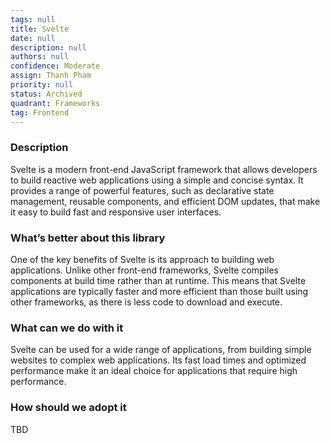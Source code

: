 ```yaml
---
tags: null
title: Svelte
date: null
description: null
authors: null
confidence: Moderate
assign: Thanh Pham
priority: null
status: Archived
quadrant: Frameworks
tag: Frontend
---
```


<!-- table_of_contents b5b27abc-1254-4e0c-b3a1-e35942966a58 -->

### Description

Svelte is a modern front-end JavaScript framework that allows developers to build reactive web applications using a simple and concise syntax. It provides a range of powerful features, such as declarative state management, reusable components, and efficient DOM updates, that make it easy to build fast and responsive user interfaces.

### What’s better about this library

One of the key benefits of Svelte is its approach to building web applications. Unlike other front-end frameworks, Svelte compiles components at build time rather than at runtime. This means that Svelte applications are typically faster and more efficient than those built using other frameworks, as there is less code to download and execute.

### What can we do with it

Svelte can be used for a wide range of applications, from building simple websites to complex web applications. Its fast load times and optimized performance make it an ideal choice for applications that require high performance.

### How should we adopt it

TBD

<!-- child_database 38ebbb5a-3b98-4eb7-bad4-ff125282b956 -->
